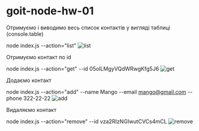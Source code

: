 # goit-node-hw-01

Отримуємо і виводимо весь список контактів у вигляді таблиці (console.table)

node index.js --action="list"
![list](https://github.com/Demniks/CLI-application/assets/112686414/31900f86-191d-4067-ab69-8d0dd6b8a4e0)



Отримуємо контакт по id

node index.js --action="get" --id 05olLMgyVQdWRwgKfg5J6
![get](https://github.com/Demniks/CLI-application/assets/112686414/150487f4-92eb-410f-bbfe-c358dee84e0c)


Додаємо контакт

node index.js --action="add" --name Mango --email mango@gmail.com --phone 322-22-22
![add](https://github.com/Demniks/CLI-application/assets/112686414/71a3afbc-c537-4226-83fb-b663ad9dc828)


Видаляємо контакт

node index.js --action="remove" --id vza2RIzNGIwutCVCs4mCL
![remove](https://github.com/Demniks/CLI-application/assets/112686414/42cd94ee-591c-4d53-ae3c-ca0a195f7d4c)


